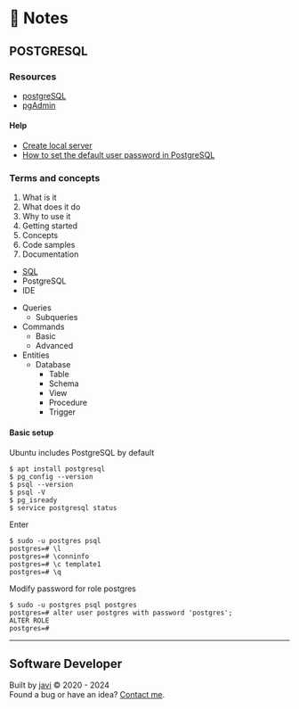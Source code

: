 # :memo: Notes
## POSTGRESQL
### Resources
- [postgreSQL](https://www.postgresql.org/)
- [pgAdmin](https://www.pgadmin.org/)
#### Help
- [Create local server](https://stackoverflow.com/questions/53267642/create-new-local-server-in-pgadmin)
- [How to set the default user password in PostgreSQL](https://www.atlassian.com/data/admin/how-to-set-the-default-user-password-in-postgresql)
### Terms and concepts
1. What is it
2. What does it do
3. Why to use it
4. Getting started
5. Concepts
6. Code samples
7. Documentation
- [SQL](./sql.md)
- PostgreSQL
- IDE
* Queries
  - Subqueries
* Commands
  - Basic
  - Advanced
* Entities
  * Database
    - Table
    - Schema
    - View
    - Procedure
    - Trigger
#### Basic setup
Ubuntu includes PostgreSQL by default
```
$ apt install postgresql
$ pg_config --version
$ psql --version
$ psql -V
$ pg_isready
$ service postgresql status
```
Enter
```
$ sudo -u postgres psql
postgres=# \l
postgres=# \conninfo
postgres=# \c template1
postgres=# \q
```
Modify password for role postgres
```
$ sudo -u postgres psql postgres
postgres=# alter user postgres with password 'postgres';
ALTER ROLE
postgres=# 
```
---
## Software Developer
Built by [javi](https://github.com/javierandres-dev/) :copyright: 2020 - 2024  
Found a bug or have an idea? [Contact me](https://www.linkedin.com/in/javierandres-dev/).
